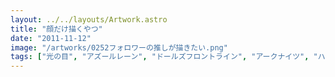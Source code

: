 ```yaml
---
layout: ../../layouts/Artwork.astro
title: "顔だけ描くやつ"
date: "2011-11-12"
image: "/artworks/0252フォロワーの推しが描きたい.png"
tags: ["光の目", "アズールレーン", "ドールズフロントライン", "アークナイツ", "ハルスベリヤ","ボイスロイド"]
---
```


